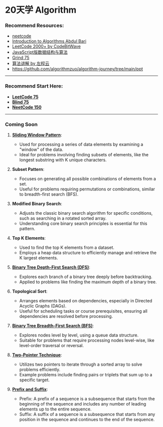 # 20天学 Algorithm

### Recommend Resources:

- [neetcode](https://neetcode.io/courses/dsa-for-beginners/0)
- [Introduction to Algorithms Abdul Bari](https://www.youtube.com/watch?v=0IAPZzGSbME&list=PLDN4rrl48XKpZkf03iYFl-O29szjTrs_O)
- [LeetCode 2000+ by CodeBitWave](https://codebitwave.com/leetcode-2000/)
- [JavaScript版数据结构与算法](https://www.youtube.com/playlist?list=PLwIrqQCQ5pQmjH6YyFvH2A9FYL6bBB4Ra)
- [Grind 75](https://www.techinterviewhandbook.org/grind75)
- [算法讲解 by 左程云](https://www.youtube.com/watch?v=KNLRjg4utQc&list=PLvKfL6GtwDxwuyrpAJfU3HTnPZl4WnraE)
- https://github.com/algorithmzuo/algorithm-journey/tree/main/ppt

------

### Recommend Start Here:

- **[LeetCode 75](https://github.com/uwspstar/20-Day-Challenge-List/blob/main/Algorithm/Leetcode%2075.md)**
- **[Blind 75](https://github.com/uwspstar/20-Day-Challenge-List/blob/main/Algorithm/Blind%2075.md)**
- **[NeetCode 150](https://github.com/uwspstar/20-Day-Challenge-List/blob/main/Algorithm/NeetCode%20150.md)**

------

### Coming Soon
 
1. **[Sliding Window Pattern](https://github.com/uwspstar/20-Day-Challenge-List/blob/main/Algorithm/Sliding%20Window%20Pattern.md)**:
   - Used for processing a series of data elements by examining a "window" of the data.
   - Ideal for problems involving finding subsets of elements, like the longest substring with K unique characters.

2. **Subset Pattern**:
   - Focuses on generating all possible combinations of elements from a set.
   - Useful for problems requiring permutations or combinations, similar to breadth-first search (BFS).

3. **Modified Binary Search**:
   - Adjusts the classic binary search algorithm for specific conditions, such as searching in a rotated sorted array.
   - Understanding core binary search principles is essential for this pattern.

4. **Top K Elements**:
   - Used to find the top K elements from a dataset.
   - Employs a heap data structure to efficiently manage and retrieve the K largest elements.

5. **[Binary Tree Depth-First Search (DFS)](https://codebitwave.com/algorithms-101-depth-first-search-and-breadth-first-search/)**:
   - Explores each branch of a binary tree deeply before backtracking.
   - Applied to problems like finding the maximum depth of a binary tree.

6. **Topological Sort**:
   - Arranges elements based on dependencies, especially in Directed Acyclic Graphs (DAGs).
   - Useful for scheduling tasks or course prerequisites, ensuring all dependencies are resolved before processing.

7. **[Binary Tree Breadth-First Search (BFS)](https://codebitwave.com/algorithms-101-depth-first-search-and-breadth-first-search/)**:
   - Explores nodes level by level, using a queue data structure.
   - Suitable for problems that require processing nodes level-wise, like level-order traversal or reversal.

8. **[Two-Pointer Technique](https://github.com/uwspstar/20-Day-Challenge-List/blob/main/Algorithm/Two-Pointer%20Technique.md)**:
   - Utilizes two pointers to iterate through a sorted array to solve problems efficiently.
   - Example problems include finding pairs or triplets that sum up to a specific target.

9. **[Prefix and Suffix](https://github.com/uwspstar/20-Day-Challenge-List/blob/main/Algorithm/Prefix%20and%20Suffix.md)**:
   - Prefix: A prefix of a sequence is a subsequence that starts from the beginning of the sequence and includes any number of leading elements up to the entire sequence.
   - Suffix: A suffix of a sequence is a subsequence that starts from any position in the sequence and continues to the end of the sequence.
   


